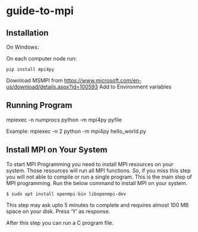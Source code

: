 # guide-to-mpi

## Installation

On Windows:

On each computer node run:

```
pip install mpi4py
```

Download MSMPI from https://www.microsoft.com/en-us/download/details.aspx?id=100593
Add to Environment variables

## Running Program

mpiexec -n numprocs python -m mpi4py pyfile

Example:
mpiexec -n 2 python -m mpi4py hello_world.py

## Install MPI on Your System
To start MPI Programming you need to install MPI resources on your system. Those resources will run all MPI functions. So, if you miss this step you will not able to compile or run a single program. This is the main step of MPI programming. Run the below command to install MPI on your system.

```$ sudo apt install openmpi-bin libopenmpi-dev```

This step may ask upto 5 minutes to complete and requires almost 100 MB space on your disk. Press ‘Y’ as response.

After this step you can run a C program file.
